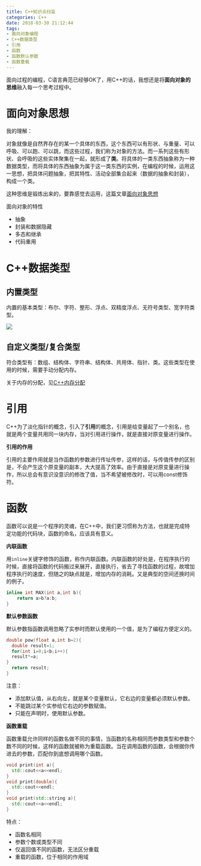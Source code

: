 ```yaml
---
title: C++知识点扫盲
categories: C++
date: 2018-03-30 21:12:44
tags:
- 面向对象编程
- C++数据类型
- 引用
- 函数
- 函数默认参数
- 函数重载
---
```


面向过程的编程，C语言典范已经够OK了，用C++的话，我想还是将**面向对象的思维**融入每一个思考过程中。

# 面向对象思想

我的理解： 

对象就像是自然界存在的某一个具体的东西，这个东西可以有形状、与重量、可以呼吸、可以跑、可以跳，而这些过程，我们称为对象的方法。而一系列这些有形状、会呼吸的这些实体聚集在一起，就形成了**类**。将具体的一类东西抽象称为一种数据类型，而将具体的东西抽象为属于这一类东西的实例，在编程的时候，运用这一思想，把具体问题抽象，把其特性、活动全部集合起来（数据的抽象和封装），构成一个类。

这种思维是锻炼出来的，要靠感觉去运用，这篇文章[面向对象思想](https://blog.csdn.net/longhuihu/article/details/5584423)

面向对象的特性

* 抽象
* 封装和数据隐藏
* 多态和继承
* 代码重用

# C++数据类型

## 内置类型

内置的基本类型：布尔、字符、整形、浮点、双精度浮点、无符号类型、宽字符类型。

![](https://i-msdn.sec.s-msft.com/dynimg/IC610193.jpeg)

## 自定义类型/复合类型

符合类型有：数组、结构体、字符串、结构体、共用体、指针、类。这些类型在使用的时候，需要手动分配内存。

关于内存的分配，见[C++内存分配](http://jacky-dai.iteye.com/blog/2320566)

# 引用

C++为了淡化指针的概念，引入了**引用**的概念，引用是给变量起了一个别名，也就是两个变量共用同一块内存，当对引用进行操作，就是直接对原变量进行操作。

**引用的作用**

引用的主要作用就是当作函数的参数进行传址传参，这样的话，与传值传参的区别是，不会产生这个原变量的副本，大大提高了效率。由于直接是对原变量进行操作，所以总会有意识没意识的修改了值，当不希望被修改时，可以用const修饰符。

# 函数

函数可以说是一个程序的灵魂，在C++中，我们更习惯称为方法，也就是完成特定功能的代码块，函数的命名，应该具有意义。

**内联函数**

用`inline`关键字修饰的函数，称作内联函数。内联函数的好处是，在程序执行的时候，直接将函数的代码搬过来展开，直接执行，省去了寻找函数的过程，故增加程序执行的速度，但随之的缺点就是，增加内存的消耗。又是典型的空间还换时间的例子。

```C++
inline int MAX(int a,int b){
 	return a>b?a:b; 
}
```



**默认参数函数**

默认参数指函数调用忽略了实参时而默认使用的一个值，是为了编程方便定义的。

```C++
double pow(float a,int b=2){
  double result=1;
  for(int i=0;i<b;i++){
  result*=a;
}
  return result;
}
```





注意：

* 添加默认值，从右向左，就是某个变量默认，它右边的变量都必须默认参数。
* 不能跳过某个实参给它右边的参数赋值。
* 只能在声明时，使用默认参数。

**函数重载**

函数重载允许同样的函数名做不同的事情，当函数的名称相同而参数类型和参数个数不同的时候，这样的函数就被称为重载函数。当在调用函数的函数，会根据你传进去的参数，匹配你到底想调用哪个函数。

```C++
void print(int a){
  std::cout<<a<<endl;
}
void print(double){
  std::cout<<endl;
}
void print(std::string a){
  std::cout<<a<<endl;
}
```



特点：

* 函数名相同
* 参数个数或类型不同
* 仅返回值不同的函数，无法区分重载
* 重载的函数，位于相同的作用域

